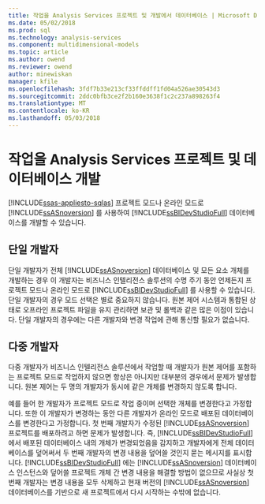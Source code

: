 ```yaml
---
title: 작업을 Analysis Services 프로젝트 및 개발에서 데이터베이스 | Microsoft Docs
ms.date: 05/02/2018
ms.prod: sql
ms.technology: analysis-services
ms.component: multidimensional-models
ms.topic: article
ms.author: owend
ms.reviewer: owend
author: minewiskan
manager: kfile
ms.openlocfilehash: 3fdf7b33e213cf33ffddff1fd04a526ae30543d3
ms.sourcegitcommit: 2ddc0bfb3ce2f2b160e3638f1c2c237a898263f4
ms.translationtype: MT
ms.contentlocale: ko-KR
ms.lasthandoff: 05/03/2018
---
```

# <a name="work-with-analysis-services-projects-and-databases-in-development"></a>작업을 Analysis Services 프로젝트 및 데이터베이스 개발
[!INCLUDE[ssas-appliesto-sqlas](../../includes/ssas-appliesto-sqlas.md)]
  프로젝트 모드나 온라인 모드로 [!INCLUDE[ssASnoversion](../../includes/ssasnoversion-md.md)] 를 사용하여 [!INCLUDE[ssBIDevStudioFull](../../includes/ssbidevstudiofull-md.md)] 데이터베이스를 개발할 수 있습니다.  
  
## <a name="single-developer"></a>단일 개발자  
 단일 개발자가 전체 [!INCLUDE[ssASnoversion](../../includes/ssasnoversion-md.md)] 데이터베이스 및 모든 요소 개체를 개발하는 경우 이 개발자는 비즈니스 인텔리전스 솔루션의 수명 주기 동안 언제든지 프로젝트 모드나 온라인 모드로 [!INCLUDE[ssBIDevStudioFull](../../includes/ssbidevstudiofull-md.md)] 를 사용할 수 있습니다. 단일 개발자의 경우 모드 선택은 별로 중요하지 않습니다. 원본 제어 시스템과 통합된 상태로 오프라인 프로젝트 파일을 유지 관리하면 보관 및 롤백과 같은 많은 이점이 있습니다. 단일 개발자의 경우에는 다른 개발자와 변경 작업에 관해 통신할 필요가 없습니다.  
  
## <a name="multiple-developers"></a>다중 개발자  
 다중 개발자가 비즈니스 인텔리전스 솔루션에서 작업할 때 개발자가 원본 제어를 포함하는 프로젝트 모드로 작업하지 않으면 항상은 아니지만 대부분의 경우에서 문제가 발생합니다. 원본 제어는 두 명의 개발자가 동시에 같은 개체를 변경하지 않도록 합니다.  
  
 예를 들어 한 개발자가 프로젝트 모드로 작업 중이며 선택한 개체를 변경한다고 가정합니다. 또한 이 개발자가 변경하는 동안 다른 개발자가 온라인 모드로 배포된 데이터베이스를 변경한다고 가정합니다. 첫 번째 개발자가 수정된 [!INCLUDE[ssASnoversion](../../includes/ssasnoversion-md.md)] 프로젝트를 배포하려고 하면 문제가 발생합니다. 즉, [!INCLUDE[ssBIDevStudioFull](../../includes/ssbidevstudiofull-md.md)] 에서 배포된 데이터베이스 내의 개체가 변경되었음을 감지하고 개발자에게 전체 데이터베이스를 덮어써서 두 번째 개발자의 변경 내용을 덮어쓸 것인지 묻는 메시지를 표시합니다. [!INCLUDE[ssBIDevStudioFull](../../includes/ssbidevstudiofull-md.md)] 에는 [!INCLUDE[ssASnoversion](../../includes/ssasnoversion-md.md)] 데이터베이스 인스턴스와 덮어쓸 프로젝트 개체 간 변경 내용을 해결할 방법이 없으므로 사실상 첫 번째 개발자는 변경 내용을 모두 삭제하고 현재 버전의 [!INCLUDE[ssASnoversion](../../includes/ssasnoversion-md.md)] 데이터베이스를 기반으로 새 프로젝트에서 다시 시작하는 수밖에 없습니다.  
  
  
